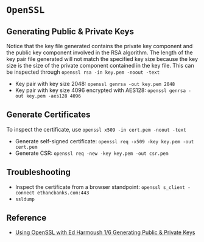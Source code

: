 # `OpenSSL`

## Generating Public & Private Keys

Notice that the key file generated contains the private key component and the public key component involved in the RSA algorithm. The length of the key pair file generated will not match the specified key size because the key size is the size of the private component contained in the key file. This can be inspected through `openssl rsa -in key.pem -noout -text`

- Key pair with key size 2048: `openssl genrsa -out key.pem 2048`
- Key pair with key size 4096 encrypted with AES128: `openssl genrsa -out key.pem -aes128 4096`

## Generate Certificates

To inspect the certificate, use `openssl x509 -in cert.pem -noout -text`

- Generate self-signed certificate: `openssl req -x509 -key key.pem -out cert.pem`
- Generate CSR: `openssl req -new -key key.pem -out csr.pem`

## Troubleshooting

- Inspect the certificate from a browser standpoint: `openssl s_client -connect ethancbanks.com:443`
- `ssldump`

## Reference

- [Using OpenSSL with Ed Harmoush 1/6 Generating Public & Private Keys](https://www.youtube.com/watch?v=17-GRHJ8I0s&list=PLtO_OYBiEo6kzs6dzPQ8CFilqZ6UxZKto)